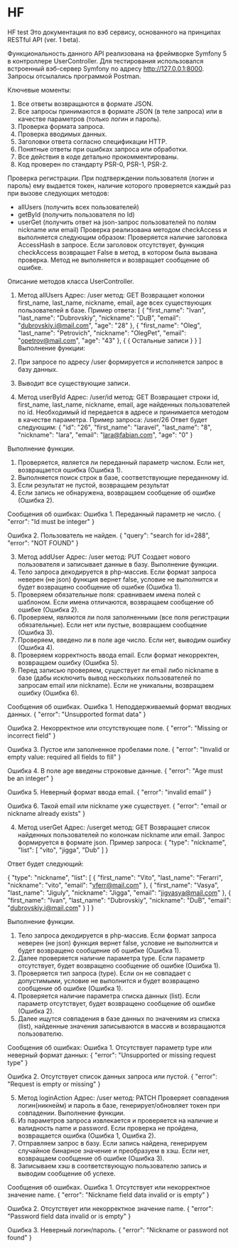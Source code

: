 # HF
HF test
Это документация по вэб сервису, основанного на принципах RESTful API (ver. 1 beta).

Функциональность данного API реализована на фреймворке Symfony 5 в контроллере UserController. Для тестирования использовался встроенный вэб-сервер Symfony по адресу http://127.0.0.1:8000. Запросы отсылались программой Postman.

Ключевые моменты:
1.	Все ответы возвращаются в формате JSON.
2.	Все запросы принимаются в формате JSON (в теле запроса) или в качестве параметров (только логин и пароль).
3.	Проверка формата запроса.
4.	Проверка вводимых данных.
5.	Заголовки ответа согласно спецификации HTTP.
6.	Понятные ответы при ошибках запроса или обработки.
7.	Все действия в коде детально прокомментированы.
8.	Код проверен по стандарту PSR-0, PSR-1, PSR-2.

Проверка регистрации. 
При подтверждении пользователя (логин и пароль) ему выдается токен, наличие которого проверяется каждый раз при вызове следующих методов:
- allUsers (получить всех пользователей)
- getById (получить пользователя по Id)
- userGet (получить ответ на json-запрос пользователей по полям nickname или email)
Проверка реализована методом checkAccess и выполняется следующим образом:
Проверяется наличие заголовка AccessHash в запросе. Если заголовок отсутствует, функция  checkAccess возвращает False в метод, в котором была вызвана проверка. Метод не выполняется и возвращает сообщение об ошибке. 

Описание методов класса UserController.
1.	Метод allUsers
Адрес: /user метод: GET
Возвращает колонки first_name, last_name, nickname, email, age всех существующих пользователей в базе.
Пример ответа:
[
    {
        "first_name": "Ivan",
        "last_name": "Dubrovskiy",
        "nickname": "DuB",
        "email": "dubrovskiy.i@mail.com",
        "age": "28"
    },
    {
        "first_name": "Oleg",
        "last_name": "Petrovich",
        "nickname": "OlegPet",
        "email": "opetrov@mail.com",
        "age": "43"
    },
    {
	{ Остальные записи }
    }
]
Выполнение функции:
1.	При запросе по адресу /user формируется и исполняется запрос в базу данных.
2.	Выводит все существующие записи.

2.	Метод userById
Адрес: /user/id метод: GET
Возвращает строки id, first_name, last_name, nickname, email, age найденных пользователей по id.
Необходимый id передается в адресе и принимается методом в качестве параметра. Пример запроса:
/user/26
Ответ будет следующим:
{
    "id": "26",
    "first_name": "laravel",
    "last_name": "8",
    "nickname": "lara",
    "email": "lara@fabian.com",
    "age": "0"
}

Выполнение функции.
1.	Проверяется, является ли переданный параметр числом. Если нет, возвращается ошибка (Ошибка 1).
2.	Выполняется поиск строк в базе, соответствующие переданному id. 
3.	Если результат не пустой, возвращаем результат
4.	Если запись не обнаружена, возвращаем сообщение об ошибке (Ошибка 2).  

Сообщения об ошибках:
Ошибка 1. Переданный параметр не число.
{
    "error": "Id must be integer"
}

Ошибка 2. Пользователь не найден.
{
    "query": "search for id=288",
    "error": "NOT FOUND"
}

3.	Метод addUser
Адрес: /user метод: PUT
Создает нового пользователя и записывает данные в базу.
Выполнение функции.
1.	Тело запроса декодируется в php-массив. Если формат запроса неверен (не json) функция вернет false,  условие не выполнится и будет возвращено сообщение об ошибке (Ошибка 1).
2.	Проверяем обязательные поля: сравниваем имена полей с шаблоном. Если имена отличаются, возвращаем сообщение об ошибке (Ошибка 2).
3.	Проверяем, являются ли поля заполненными (все поля регистрации обязательные). Если нет или пустые, возвращаем сообщение (Ошибка 3).
4.	Проверяем, введено ли в поле age число. Если нет, выводим ошибку (Ошибка 4).
5.	Проверяем корректность ввода email. Если формат некорректен, возвращаем ошибку (Ошибка 5).
6.	Перед записью проверяем, существует ли email либо nickname в базе (дабы исключить вывод нескольких пользователей по запросам email или nickname). Если не уникальны, возвращаем ошибку (Ошибка 6).

Сообщения об ошибках.
Ошибка 1. Неподдерживаемый формат вводных данных.
{
    "error": "Unsupported format data"
}

Ошибка 2. Некорректное или отсутствующее поле.
{
    "error": "Missing or incorrect field"
}
 
Ошибка 3. Пустое или заполненное пробелами поле.
{
    "error": "Invalid or empty value: required all fields to fill"
}

Ошибка 4. В поле age введены строковые данные.
{
    "error": "Age must be an integer"
}


Ошибка 5. Неверный формат ввода email.
{
    "error": "invalid email"
}

Ошибка 6. Такой email или nickname уже существует.
{
    "error": "email or nickname already exists"
}


4.	Метод userGet
Адрес: /userget метод: GET
Возвращает список найденных пользователей по колонкам nickname или email.
Запрос формируется в формате json. Пример запроса:
{
    "type": "nickname",
    "list": [
        "vito",
        "jigga",
        "Dub"
    ]
}

Ответ будет следующий:

{
    "type": "nickname",
    "list": [
        {
            "first_name": "Vito",
            "last_name": "Ferarri",
            "nickname": "vito",
            "email": "vferr@mail.com"
        },
        {
            "first_name": "Vasya",
            "last_name": "Jiguly",
            "nickname": "Jigga",
            "email": "jigvasya@mail.com"
        },
        {
            "first_name": "Ivan",
            "last_name": "Dubrovskiy",
            "nickname": "DuB",
            "email": "dubrovskiy.i@mail.com"
        }
    ]
}
 
Выполнение функции.
1.	Тело запроса декодируется в php-массив. Если формат запроса неверен (не json) функция вернет false,  условие не выполнится и будет возвращено сообщение об ошибке (Ошибка 1).
2.	Далее проверяется наличие параметра type. Если параметр отсутствует, будет возвращено сообщение об ошибке (Ошибка 1).
3.	Проверяется тип запроса (type). Если он не совпадает с допустимыми, условие не выполнится и будет возвращено сообщение об ошибке (Ошибка 1).
4.	Проверяется наличие параметра списка данных (list). Если параметр отсутствует, будет возвращено сообщение об ошибке (Ошибка 2).
5.	Далее ищутся совпадения в базе данных по значениям из списка (list), найденные значения записываются в массив и возвращаются пользователю.

Сообщения об ошибках:
Ошибка 1. Отсутствует параметр type или неверный формат данных:
{
    "error": "Unsupported or missing request type"
}

Ошибка 2. Отсутствует список данных запроса или пустой.
{
    "error": "Request is empty or missing"
}

5.	Метод loginAction
Адрес: /user метод: PATCH
Проверяет совпадения логин(никнейм) и пароль в базе, генерирует/обновляет токен при совпадении.
Выполнение функции.
1.	Из параметров запроса извлекается и проверяется на наличие и валидность name и password. Если проверка не пройдена, возвращается ошибка (Ошибка 1, Ошибка 2).
2.	Отправляем запрос в базу. Если запись найдена,  генерируем случайное бинарное значение и преобразуем в хэш. Если нет, возвращаем сообщение об ошибке (Ошибка 3).
3.	Записываем хэш в соответствующую пользователю запись и выводим сообщение об успехе.



Сообщения об ошибках.
Ошибка 1. Отсутствует или некорректное значение name.
{
    "error": "Nickname field data invalid or is empty"
}

Ошибка 2. Отсутствует или некорректное значение name.
{
    "error": "Password field data invalid or is empty"
}

Ошибка 3. Неверный логин/пароль.
{
    "error": "Nickname or password not found"
}

